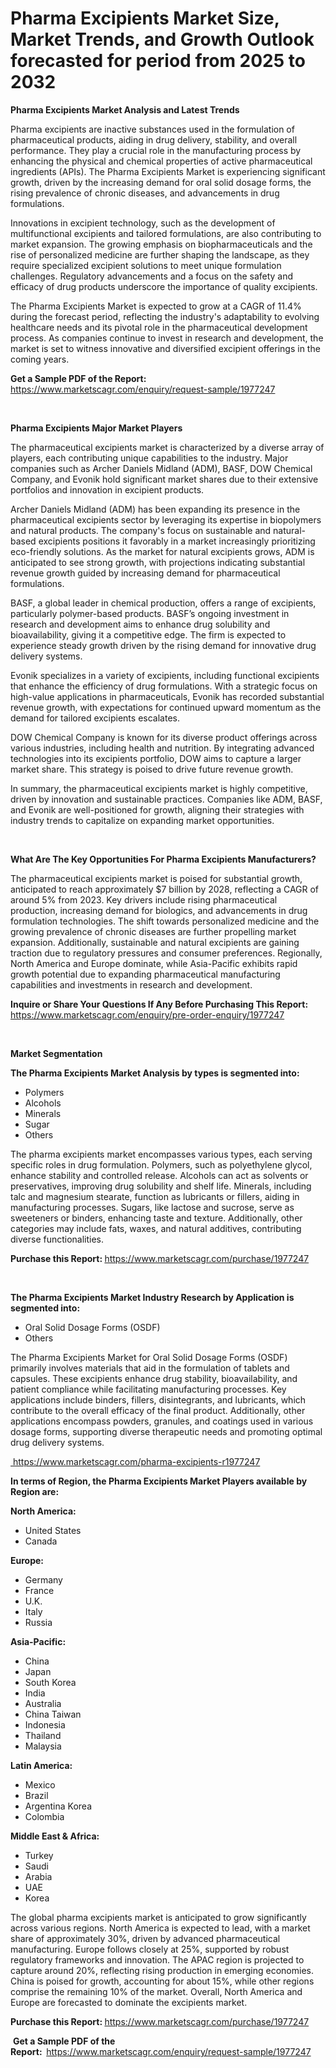 <p><h1>Pharma Excipients Market Size, Market Trends, and Growth Outlook forecasted for period from 2025 to 2032</h1></p><p><strong>Pharma Excipients Market Analysis and Latest Trends</strong></p>
<p><p>Pharma excipients are inactive substances used in the formulation of pharmaceutical products, aiding in drug delivery, stability, and overall performance. They play a crucial role in the manufacturing process by enhancing the physical and chemical properties of active pharmaceutical ingredients (APIs). The Pharma Excipients Market is experiencing significant growth, driven by the increasing demand for oral solid dosage forms, the rising prevalence of chronic diseases, and advancements in drug formulations.</p><p>Innovations in excipient technology, such as the development of multifunctional excipients and tailored formulations, are also contributing to market expansion. The growing emphasis on biopharmaceuticals and the rise of personalized medicine are further shaping the landscape, as they require specialized excipient solutions to meet unique formulation challenges. Regulatory advancements and a focus on the safety and efficacy of drug products underscore the importance of quality excipients.</p><p>The Pharma Excipients Market is expected to grow at a CAGR of 11.4% during the forecast period, reflecting the industry's adaptability to evolving healthcare needs and its pivotal role in the pharmaceutical development process. As companies continue to invest in research and development, the market is set to witness innovative and diversified excipient offerings in the coming years.</p></p>
<p><strong>Get a Sample PDF of the Report:&nbsp;</strong> <a href="https://www.marketscagr.com/enquiry/request-sample/1977247?utm_campaign=3548&utm_medium=2&utm_source=Github&utm_content=ia&utm_term=19042025&utm_id=pharma-excipients">https://www.marketscagr.com/enquiry/request-sample/1977247</a></p>
<p>&nbsp;</p>
<p><strong>Pharma Excipients Major Market Players</strong></p>
<p><p>The pharmaceutical excipients market is characterized by a diverse array of players, each contributing unique capabilities to the industry. Major companies such as Archer Daniels Midland (ADM), BASF, DOW Chemical Company, and Evonik hold significant market shares due to their extensive portfolios and innovation in excipient products.</p><p>Archer Daniels Midland (ADM) has been expanding its presence in the pharmaceutical excipients sector by leveraging its expertise in biopolymers and natural products. The company's focus on sustainable and natural-based excipients positions it favorably in a market increasingly prioritizing eco-friendly solutions. As the market for natural excipients grows, ADM is anticipated to see strong growth, with projections indicating substantial revenue growth guided by increasing demand for pharmaceutical formulations.</p><p>BASF, a global leader in chemical production, offers a range of excipients, particularly polymer-based products. BASF’s ongoing investment in research and development aims to enhance drug solubility and bioavailability, giving it a competitive edge. The firm is expected to experience steady growth driven by the rising demand for innovative drug delivery systems.</p><p>Evonik specializes in a variety of excipients, including functional excipients that enhance the efficiency of drug formulations. With a strategic focus on high-value applications in pharmaceuticals, Evonik has recorded substantial revenue growth, with expectations for continued upward momentum as the demand for tailored excipients escalates.</p><p>DOW Chemical Company is known for its diverse product offerings across various industries, including health and nutrition. By integrating advanced technologies into its excipients portfolio, DOW aims to capture a larger market share. This strategy is poised to drive future revenue growth.</p><p>In summary, the pharmaceutical excipients market is highly competitive, driven by innovation and sustainable practices. Companies like ADM, BASF, and Evonik are well-positioned for growth, aligning their strategies with industry trends to capitalize on expanding market opportunities.</p></p>
<p>&nbsp;</p>
<p><strong>What Are The Key Opportunities For Pharma Excipients Manufacturers?</strong></p>
<p><p>The pharmaceutical excipients market is poised for substantial growth, anticipated to reach approximately $7 billion by 2028, reflecting a CAGR of around 5% from 2023. Key drivers include rising pharmaceutical production, increasing demand for biologics, and advancements in drug formulation technologies. The shift towards personalized medicine and the growing prevalence of chronic diseases are further propelling market expansion. Additionally, sustainable and natural excipients are gaining traction due to regulatory pressures and consumer preferences. Regionally, North America and Europe dominate, while Asia-Pacific exhibits rapid growth potential due to expanding pharmaceutical manufacturing capabilities and investments in research and development.</p></p>
<p><strong>Inquire or Share Your Questions If Any Before Purchasing This Report:</strong> <a href="https://www.marketscagr.com/enquiry/pre-order-enquiry/1977247?utm_campaign=3548&utm_medium=2&utm_source=Github&utm_content=ia&utm_term=19042025&utm_id=pharma-excipients">https://www.marketscagr.com/enquiry/pre-order-enquiry/1977247</a></p>
<p>&nbsp;</p>
<p><strong>Market Segmentation</strong></p>
<p><strong>The Pharma Excipients Market Analysis by types is segmented into:</strong></p>
<p><ul><li>Polymers</li><li>Alcohols</li><li>Minerals</li><li>Sugar</li><li>Others</li></ul></p>
<p><p>The pharma excipients market encompasses various types, each serving specific roles in drug formulation. Polymers, such as polyethylene glycol, enhance stability and controlled release. Alcohols can act as solvents or preservatives, improving drug solubility and shelf life. Minerals, including talc and magnesium stearate, function as lubricants or fillers, aiding in manufacturing processes. Sugars, like lactose and sucrose, serve as sweeteners or binders, enhancing taste and texture. Additionally, other categories may include fats, waxes, and natural additives, contributing diverse functionalities.</p></p>
<p><strong>Purchase this Report:&nbsp;</strong><a href="https://www.marketscagr.com/purchase/1977247?utm_campaign=3548&utm_medium=2&utm_source=Github&utm_content=ia&utm_term=19042025&utm_id=pharma-excipients">https://www.marketscagr.com/purchase/1977247</a></p>
<p>&nbsp;</p>
<p><strong>The Pharma Excipients Market Industry Research by Application is segmented into:</strong></p>
<p><ul><li>Oral Solid Dosage Forms (OSDF)</li><li>Others</li></ul></p>
<p><p>The Pharma Excipients Market for Oral Solid Dosage Forms (OSDF) primarily involves materials that aid in the formulation of tablets and capsules. These excipients enhance drug stability, bioavailability, and patient compliance while facilitating manufacturing processes. Key applications include binders, fillers, disintegrants, and lubricants, which contribute to the overall efficacy of the final product. Additionally, other applications encompass powders, granules, and coatings used in various dosage forms, supporting diverse therapeutic needs and promoting optimal drug delivery systems.</p></p>
<p><a href="https://www.marketscagr.com/pharma-excipients-r1977247?utm_campaign=3548&utm_medium=2&utm_source=Github&utm_content=ia&utm_term=19042025&utm_id=pharma-excipients">&nbsp;https://www.marketscagr.com/pharma-excipients-r1977247</a></p>
<p><strong>In terms of Region, the Pharma Excipients Market Players available by Region are:</strong></p>
<p>
    <p> <strong> North America: </strong>
        <ul>
            <li>United States</li>
            <li>Canada</li>
        </ul>
        </p> 
    <p> <strong> Europe: </strong>
        <ul>
            <li>Germany</li>
            <li>France</li>
            <li>U.K.</li>
            <li>Italy</li>
            <li>Russia</li>
        </ul>
        </p> 
    <p> <strong> Asia-Pacific: </strong>
        <ul>
            <li>China</li>
            <li>Japan</li>
            <li>South Korea</li>
            <li>India</li>
            <li>Australia</li>
            <li>China Taiwan</li>
            <li>Indonesia</li>
            <li>Thailand</li>
            <li>Malaysia</li>
        </ul>
        </p> 
    <p> <strong> Latin America: </strong>
        <ul>
            <li>Mexico</li>
            <li>Brazil</li>
            <li>Argentina Korea</li>
            <li>Colombia</li>
        </ul>
        </p> 
    <p> <strong> Middle East & Africa: </strong>
        <ul>
            <li>Turkey</li>
            <li>Saudi</li>
            <li>Arabia</li>
            <li>UAE</li>
            <li>Korea</li>
        </ul>
    </p>
    </p>
<p><p>The global pharma excipients market is anticipated to grow significantly across various regions. North America is expected to lead, with a market share of approximately 30%, driven by advanced pharmaceutical manufacturing. Europe follows closely at 25%, supported by robust regulatory frameworks and innovation. The APAC region is projected to capture around 20%, reflecting rising production in emerging economies. China is poised for growth, accounting for about 15%, while other regions comprise the remaining 10% of the market. Overall, North America and Europe are forecasted to dominate the excipients market.</p></p>
<p><strong>Purchase this Report: </strong><a href="https://www.marketscagr.com/purchase/1977247?utm_campaign=3548&utm_medium=2&utm_source=Github&utm_content=ia&utm_term=19042025&utm_id=pharma-excipients">https://www.marketscagr.com/purchase/1977247</a></p>
<p>&nbsp;<strong>Get a Sample PDF of the Report:&nbsp;&nbsp;</strong><a href="https://www.marketscagr.com/enquiry/request-sample/1977247?utm_campaign=3548&utm_medium=2&utm_source=Github&utm_content=ia&utm_term=19042025&utm_id=pharma-excipients">https://www.marketscagr.com/enquiry/request-sample/1977247</a></p>
<p><strong></strong></p>
<p><p></p><p></p><p></p></p>